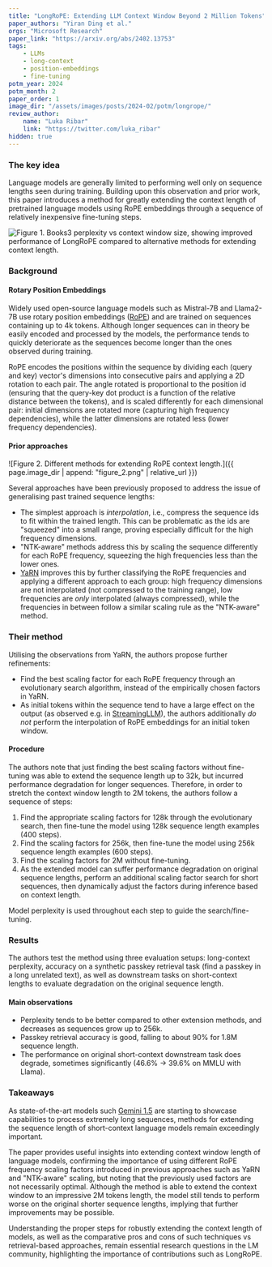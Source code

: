 ```yaml
---
title: "LongRoPE: Extending LLM Context Window Beyond 2 Million Tokens"
paper_authors: "Yiran Ding et al."
orgs: "Microsoft Research"
paper_link: "https://arxiv.org/abs/2402.13753"
tags:
    - LLMs
    - long-context
    - position-embeddings
    - fine-tuning
potm_year: 2024
potm_month: 2
paper_order: 1
image_dir: "/assets/images/posts/2024-02/potm/longrope/"
review_author:
    name: "Luka Ribar"
    link: "https://twitter.com/luka_ribar"
hidden: true
--- 
```


### The key idea

Language models are generally limited to performing well only on sequence lengths seen during training. Building upon this observation and prior work, this paper introduces a method for greatly extending the context length of pretrained language models using RoPE embeddings through a sequence of relatively inexpensive fine-tuning steps.

<img class="constrained_img_large" src="{{ page.image_dir | append: 'figure_1.png' | relative_url }}" alt="Figure 1. Books3 perplexity vs context window size, showing improved performance of LongRoPE compared to alternative methods for extending context length.">


### Background

#### Rotary Position Embeddings

Widely used open-source language models such as Mistral-7B and Llama2-7B use rotary position embeddings ([RoPE](https://arxiv.org/abs/2104.09864)) and are trained on sequences containing up to 4k tokens. Although longer sequences can in theory be easily encoded and processed by the models, the performance tends to quickly deteriorate as the sequences become longer than the ones observed during training.

RoPE encodes the positions within the sequence by dividing each (query and key) vector's dimensions into consecutive pairs and applying a 2D rotation to each pair. The angle rotated is proportional to the position id (ensuring that the query-key dot product is a function of the relative distance between the tokens), and is scaled differently for each dimensional pair: initial dimensions are rotated more (capturing high frequency dependencies), while the latter dimensions are rotated less (lower frequency dependencies).

#### Prior approaches

![Figure 2. Different methods for extending RoPE context length.]({{ page.image_dir | append: "figure_2.png" | relative_url }})

Several approaches have been previously proposed to address the issue of generalising past trained sequence lengths:

* The simplest approach is *interpolation*, i.e., compress the sequence ids to fit within the trained length. This can be problematic as the ids are "squeezed" into a small range, proving especially difficult for the high frequency dimensions.
* "NTK-aware" methods address this by scaling the sequence differently for each RoPE frequency, squeezing the high frequencies less than the lower ones.
* [YaRN](https://arxiv.org/abs/2309.00071) improves this by further classifying the RoPE frequencies and applying a different approach to each group: high frequency dimensions are not interpolated (not compressed to the training range), low frequencies are *only* interpolated (always compressed), while the frequencies in between follow a similar scaling rule as the "NTK-aware" method.

### Their method

Utilising the observations from YaRN, the authors propose further refinements:

* Find the best scaling factor for each RoPE frequency through an evolutionary search algorithm, instead of the empirically chosen factors in YaRN.
* As initial tokens within the sequence tend to have a large effect on the output (as observed e.g. in [StreamingLLM](https://arxiv.org/abs/2309.17453)), the authors additionally *do not* perform the interpolation of RoPE embeddings for an initial token window.

#### Procedure

The authors note that just finding the best scaling factors without fine-tuning was able to extend the sequence length up to 32k, but incurred performance degradation for longer sequences. Therefore, in order to stretch the context window length to 2M tokens, the authors follow a sequence of steps:

1) Find the appropriate scaling factors for 128k through the evolutionary search, then fine-tune the model using 128k sequence length examples (400 steps).
2) Find the scaling factors for 256k, then fine-tune the model using 256k sequence length examples (600 steps).
3) Find the scaling factors for 2M without fine-tuning.
4) As the extended model can suffer performance degradation on original sequence lengths, perform an additional scaling factor search for short sequences, then dynamically adjust the factors during inference based on context length.

Model perplexity is used throughout each step to guide the search/fine-tuning.

### Results

The authors test the method using three evaluation setups: long-context perplexity, accuracy on a synthetic passkey retrieval task (find a passkey in a long unrelated text), as well as downstream tasks on short-context lengths to evaluate degradation on the original sequence length.

#### Main observations

* Perplexity tends to be better compared to other extension methods, and decreases as sequences grow up to 256k.
* Passkey retrieval accuracy is good, falling to about 90% for 1.8M sequence length.
* The performance on original short-context downstream task does degrade, sometimes significantly (46.6% &rarr; 39.6% on MMLU with Llama).

### Takeaways

As state-of-the-art models such [Gemini 1.5](https://blog.google/technology/ai/google-gemini-next-generation-model-february-2024/) are starting to showcase capabilities to process extremely long sequences, methods for extending the sequence length of short-context language models remain exceedingly important.

The paper provides useful insights into extending context window length of language models, confirming the importance of using different RoPE frequency scaling factors introduced in previous approaches such as YaRN and "NTK-aware" scaling, but noting that the previously used factors are not necessarily optimal. Although the method is able to extend the context window to an impressive 2M tokens length, the model still tends to perform worse on the original shorter sequence lengths, implying that further improvements may be possible.

Understanding the proper steps for robustly extending the context length of models, as well as the comparative pros and cons of such techniques vs retrieval-based approaches, remain essential research questions in the LM community, highlighting the importance of contributions such as LongRoPE.
